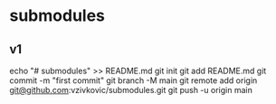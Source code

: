 # submodules

## v1

echo "# submodules" >> README.md
git init
git add README.md
git commit -m "first commit"
git branch -M main
git remote add origin git@github.com:vzivkovic/submodules.git
git push -u origin main